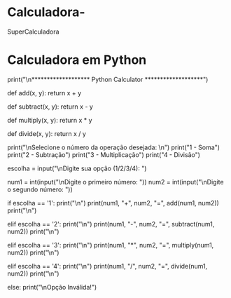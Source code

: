 # Calculadora-
SuperCalculadora 
# Calculadora em Python

print("\n******************* Python Calculator *******************")

def add(x, y):
	return x + y

def subtract(x, y):
	return x - y

def multiply(x, y):
	return x * y

def divide(x, y):
	return x / y

print("\nSelecione o número da operação desejada: \n")
print("1 - Soma")
print("2 - Subtração")
print("3 - Multiplicação")
print("4 - Divisão")

escolha = input("\nDigite sua opção (1/2/3/4): ")

num1 = int(input("\nDigite o primeiro número: "))
num2 = int(input("\nDigite o segundo número: "))

if escolha == '1':
	print("\n")
	print(num1, "+", num2, "=", add(num1, num2))
	print("\n")

elif escolha == '2':
	print("\n")
	print(num1, "-", num2, "=", subtract(num1, num2))
	print("\n")

elif escolha == '3':
	print("\n")
	print(num1, "*", num2, "=", multiply(num1, num2))
	print("\n")

elif escolha == '4':
	print("\n")
	print(num1, "/", num2, "=", divide(num1, num2))
	print("\n")

else:
	print("\nOpção Inválida!")

	
	
